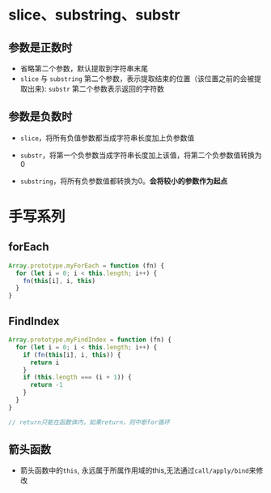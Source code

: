 # slice、substring、substr

## 参数是正数时

- 省略第二个参数，默认提取到字符串末尾
- `slice` 与 `substring` 第二个参数，表示提取结束的位置（该位置之前的会被提取出来):  `substr` 第二个参数表示返回的字符数

## 参数是负数时

- `slice`，将所有负值参数都当成字符串长度加上负参数值

- `substr`，将第一个负参数当成字符串长度加上该值，将第二个负参数值转换为0
- `substring`，将所有负参数值都转换为0。**会将较小的参数作为起点**

# 手写系列

## forEach

```js
Array.prototype.myForEach = function (fn) {
  for (let i = 0; i < this.length; i++) {
    fn(this[i], i, this)
  }
}
```

## FindIndex

```js
Array.prototype.myFindIndex = function (fn) {
  for (let i = 0; i < this.length; i++) {
    if (fn(this[i], i, this)) {
      return i
    }
    if (this.length === (i + 1)) {
      return -1
    }
  }
}

// return只能在函数体内，如果return，则中断for循环
```

## 箭头函数

- 箭头函数中的`this`, 永远属于所属作用域的this,无法通过`call/apply/bind`来修改

